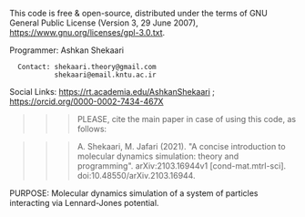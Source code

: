 This code is free & open-source, distributed under the terms of GNU General Public License (Version 3, 29 June 2007), https://www.gnu.org/licenses/gpl-3.0.txt.
   
   Programmer: Ashkan Shekaari

      Contact: shekaari.theory@gmail.com
               shekaari@email.kntu.ac.ir

 Social Links: https://rt.academia.edu/AshkanShekaari ; 
               https://orcid.org/0000-0002-7434-467X
  
 >>> PLEASE, cite the main paper in case of using this code, as follows:

> >> A. Shekaari, M. Jafari (2021). "A concise introduction to molecular dynamics simulation: theory and programming". arXiv:2103.16944v1 [cond-mat.mtrl-sci]. doi:10.48550/arXiv.2103.16944.

 PURPOSE: Molecular dynamics simulation of a system of particles interacting via Lennard-Jones potential.
